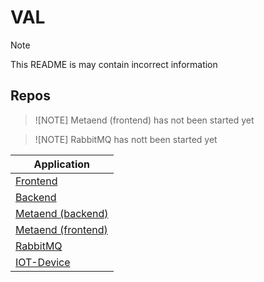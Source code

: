 # VAL

> [!NOTE]
> This README is may contain incorrect information

## Repos

> ![NOTE]
> Metaend (frontend) has not been started yet

> ![NOTE]
> RabbitMQ has nott been started yet

| Application                                                 |
| ----------------------------------------------------------- |
| [Frontend](https://github.com/Neelzee/VAL-Frontend)         |
| [Backend](https://github.com/Neelzee/VAL-Backend)           |
| [Metaend (backend)](https://github.com/Neelzee/VAL-Metaend) |
| [Metaend (frontend)](https://github.com/Neelzee)            |
| [RabbitMQ](https://github.com/Neelzee)                      |
| [IOT-Device](https://github.com/Neelzee/VAL-IOT)            |
